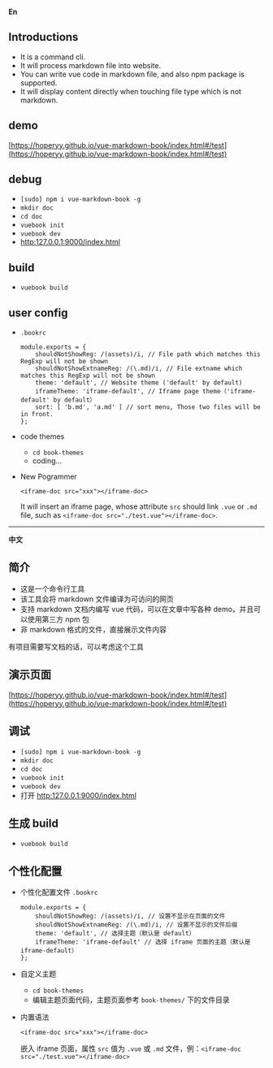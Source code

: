 **En**

## Introductions

+   It is a command cli.
+   It will process markdown file into website.
+   You can write vue code in markdown file, and also npm package is supported.
+   It will display content directly when touching file type which is not markdown.

## demo

[https://hoperyy.github.io/vue-markdown-book/index.html#/test](https://hoperyy.github.io/vue-markdown-book/index.html#/test)

## debug

+   `[sudo] npm i vue-markdown-book -g`
+   `mkdir doc`
+   `cd doc`
+   `vuebook init`
+   `vuebook dev`
+   [http:127.0.0.1:9000/index.html](http:127.0.0.1:9000/index.html)

## build

+   `vuebook build`

## user config

+   `.bookrc`

    ```
    module.exports = {
        shouldNotShowReg: /(assets)/i, // File path which matches this RegExp will not be shown
        shouldNotShowExtnameReg: /(\.md)/i, // File extname which matches this RegExp will not be shown
        theme: 'default', // Website theme ('default' by default)
        iframeTheme: 'iframe-default', // Iframe page theme（'iframe-default' by default）
        sort: [ 'b.md', 'a.md' ] // sort menu, Those two files will be in front.
    };
    ```

+   code themes
    +   `cd book-themes`
    +   coding...

+   New Pogrammer

    `<iframe-doc src="xxx"></iframe-doc>`

    It will insert an iframe page, whose attribute `src` should link `.vue` or `.md` file, such as `<iframe-doc src="./test.vue"></iframe-doc>`.



---

**中文**

## 简介

+   这是一个命令行工具
+   该工具会将 markdown 文件编译为可访问的网页
+   支持 markdown 文档内编写 vue 代码，可以在文章中写各种 demo，并且可以使用第三方 npm 包
+   非 markdown 格式的文件，直接展示文件内容

有项目需要写文档的话，可以考虑这个工具

## 演示页面

[https://hoperyy.github.io/vue-markdown-book/index.html#/test](https://hoperyy.github.io/vue-markdown-book/index.html#/test)

## 调试

+   `[sudo] npm i vue-markdown-book -g`
+   `mkdir doc`
+   `cd doc`
+   `vuebook init`
+   `vuebook dev`
+   打开 [http:127.0.0.1:9000/index.html](http:127.0.0.1:9000/index.html)

## 生成 build

+   `vuebook build`

## 个性化配置

+   个性化配置文件 `.bookrc`

    ```
    module.exports = {
        shouldNotShowReg: /(assets)/i, // 设置不显示在页面的文件
        shouldNotShowExtnameReg: /(\.md)/i, // 设置不显示的文件后缀
        theme: 'default', // 选择主题（默认是 default）
        iframeTheme: 'iframe-default' // 选择 iframe 页面的主题（默认是 iframe-default）
    };
    ```

+   自定义主题
    +   `cd book-themes`
    +   编辑主题页面代码，主题页面参考 `book-themes/` 下的文件目录

+   内置语法

    `<iframe-doc src="xxx"></iframe-doc>`

    嵌入 iframe 页面，属性 `src` 值为 `.vue` 或 `.md` 文件，例：`<iframe-doc src="./test.vue"></iframe-doc>`
